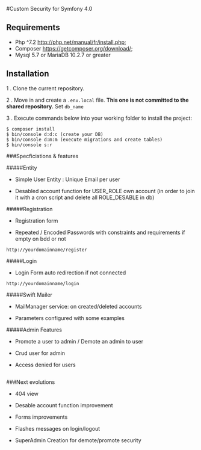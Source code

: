 #Custom Security for Symfony 4.0

Requirements
------------

  * Php ^7.2    http://php.net/manual/fr/install.php;
  * Composer    https://getcomposer.org/download/;
  * Mysql 5.7 or MariaDB 10.2.7  or greater

Installation
------------

1 . Clone the current repository.

2 . Move in and create a `.env.local` file. 
**This one is not committed to the shared repository.**
Set `db_name`
 
3 . Execute commands below into your working folder to install the project:

```
$ composer install
$ bin/console d:d:c (create your DB)
$ bin/console d:m:m (execute migrations and create tables)
$ bin/console s:r
```


###Specficiations & features

#####Entity

- Simple User Entity : Unique Email per user

- Desabled account function for USER_ROLE own account (in order to join it with a cron script and delete all ROLE_DESABLE in db)


#####Registration

- Registration form 

- Repeated / Encoded Passwords with constraints and requirements if empty on bdd or not

```
http://yourdomainname/register
```

#####Login 

- Login Form auto redirection if not connected

```
http://yourdomainname/login
```

#####Swift Mailer
- MailManager service: on created/deleted accounts

- Parameters configured with some examples

#####Admin Features

- Promote a user to admin / Demote an admin to user

- Crud user for admin

- Access denied for users

## 
###Next evolutions

- 404 view

- Desable account function improvement 

- Forms improvements

- Flashes messages on login/logout

- SuperAdmin Creation for demote/promote security

